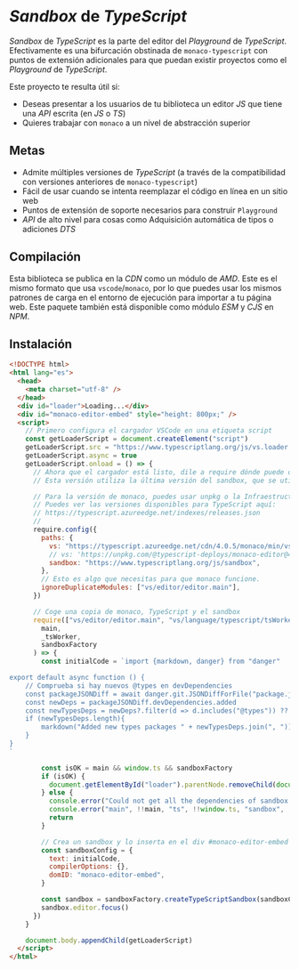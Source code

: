 # *Sandbox* de *TypeScript*

*Sandbox* de *TypeScript* es la parte del editor del *Playground* de *TypeScript*. Efectivamente es una bifurcación obstinada de
`monaco-typescript` con puntos de extensión adicionales para que puedan existir proyectos como el *Playground* de *TypeScript*.

Este proyecto te resulta útil si:

- Deseas presentar a los usuarios de tu biblioteca un editor *JS* que tiene una *API* escrita (en *JS* o *TS*)
- Quieres trabajar con `monaco` a un nivel de abstracción superior

## Metas

- Admite múltiples versiones de *TypeScript* (a través de la compatibilidad con versiones anteriores de `monaco-typescript`)
- Fácil de usar cuando se intenta reemplazar el código en línea en un sitio web
- Puntos de extensión de soporte necesarios para construir `Playground`
- *API* de alto nivel para cosas como Adquisición automática de tipos o adiciones *DTS*

## Compilación

Esta biblioteca se publica en la *CDN* como un módulo de *AMD*. Este es el mismo formato que usa `vscode`/`monaco`, por lo que puedes usar
los mismos patrones de carga en el entorno de ejecución para importar a tu página web. Este paquete también está disponible como módulo *ESM* y *CJS* en *NPM*.

## Instalación

```html
<!DOCTYPE html>
<html lang="es">
  <head>
    <meta charset="utf-8" />
  </head>
  <div id="loader">Loading...</div>
  <div id="monaco-editor-embed" style="height: 800px;" />
  <script>
    // Primero configura el cargador VSCode en una etiqueta script
    const getLoaderScript = document.createElement("script")
    getLoaderScript.src = "https://www.typescriptlang.org/js/vs.loader.js"
    getLoaderScript.async = true
    getLoaderScript.onload = () => {
      // Ahora que el cargador está listo, dile a require dónde puede obtener la versión de monaco y sandbox
      // Esta versión utiliza la última versión del sandbox, que se utiliza en el sitio web de TypeScript.

      // Para la versión de monaco, puedes usar unpkg o la Infraestructura Web CDN de TypeScript.
      // Puedes ver las versiones disponibles para TypeScript aquí:
      // https://typescript.azureedge.net/indexes/releases.json
      //
      require.config({
        paths: {
          vs: "https://typescript.azureedge.net/cdn/4.0.5/monaco/min/vs",
          // vs: 'https://unpkg.com/@typescript-deploys/monaco-editor@4.0.5/min/vs',
          sandbox: "https://www.typescriptlang.org/js/sandbox",
        },
        // Esto es algo que necesitas para que monaco funcione.
        ignoreDuplicateModules: ["vs/editor/editor.main"],
      })

      // Coge una copia de monaco, TypeScript y el sandbox
      require(["vs/editor/editor.main", "vs/language/typescript/tsWorker", "sandbox/index"], (
        main,
        _tsWorker,
        sandboxFactory
      ) => {
        const initialCode = `import {markdown, danger} from "danger"

export default async function () {
    // Comprueba si hay nuevos @types en devDependencies
    const packageJSONDiff = await danger.git.JSONDiffForFile("package.json")
    const newDeps = packageJSONDiff.devDependencies.added
    const newTypesDeps = newDeps?.filter(d => d.includes("@types")) ?? []
    if (newTypesDeps.length){
        markdown("Added new types packages " + newTypesDeps.join(", "))
    }
}
`

        const isOK = main && window.ts && sandboxFactory
        if (isOK) {
          document.getElementById("loader").parentNode.removeChild(document.getElementById("loader"))
        } else {
          console.error("Could not get all the dependencies of sandbox set up!")
          console.error("main", !!main, "ts", !!window.ts, "sandbox", !!sandbox)
          return
        }

        // Crea un sandbox y lo inserta en el div #monaco-editor-embed
        const sandboxConfig = {
          text: initialCode,
          compilerOptions: {},
          domID: "monaco-editor-embed",
        }

        const sandbox = sandboxFactory.createTypeScriptSandbox(sandboxConfig, main, window.ts)
        sandbox.editor.focus()
      })
    }

    document.body.appendChild(getLoaderScript)
  </script>
</html>
```
